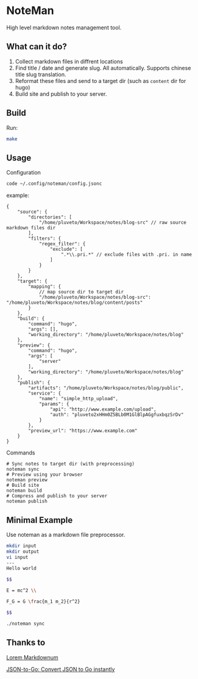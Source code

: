 # NoteMan

High level markdown notes management tool.

## What can it do?

1. Collect markdown files in diffrent locations
1. Find title / date and generate slug. All automatically. Supports chinese title slug translation.
1. Reformat these files and send to a target dir (such as `content` dir for hugo)
1. Build site and publish to your server.

## Build

Run:

```bash
make
```

## Usage

Configuration

```bash
code ~/.config/noteman/config.jsonc
```

example:

```jsonc
{
    "source": {
        "directories": [
            "/home/pluveto/Workspace/notes/blog-src" // raw source markdown files dir
        ],
        "filters": {
            "regex_filter": {
                "exclude": [
                    ".*\\.pri.*" // exclude files with .pri. in name
                ]
            }
        }
    },
    "target": {
        "mapping": {
            // map source dir to target dir
            "/home/pluveto/Workspace/notes/blog-src": "/home/pluveto/Workspace/notes/blog/content/posts"
        }
    },
    "build": {
        "command": "hugo",
        "args": [],
        "working_directory": "/home/pluveto/Workspace/notes/blog"
    },
    "preview": {
        "command": "hugo",
        "args": [
            "server"
        ],
        "working_directory": "/home/pluveto/Workspace/notes/blog"
    },
    "publish": {
        "artifacts": "/home/pluveto/Workspace/notes/blog/public",
        "service": {
            "name": "simple_http_upload",
            "params": {
                "api": "http://www.example.com/upload",
                "auth": "pluveto2xHHm0Z5BLb0M1GlBlpAGgfuxbqzSrDv"
            }
        },
        "preview_url": "https://www.example.com"
    }
}
```

Commands

```shell
# Sync notes to target dir (with preprocessing)
noteman sync
# Preview using your browser
noteman preview
# Build site
noteman build
# Compress and publish to your server
noteman publish
```

## Minimal Example

Use noteman as a markdown file preprocessor.

```bash
mkdir input
mkdir output
vi input
---
Hello world

$$

E = mc^2 \\

F_G = G \frac{m_1 m_2}{r^2}

$$
```

```bash
./noteman sync
```

## Thanks to

[Lorem Markdownum](https://jaspervdj.be/lorem-markdownum/)

[JSON-to-Go: Convert JSON to Go instantly](https://mholt.github.io/json-to-go/)
